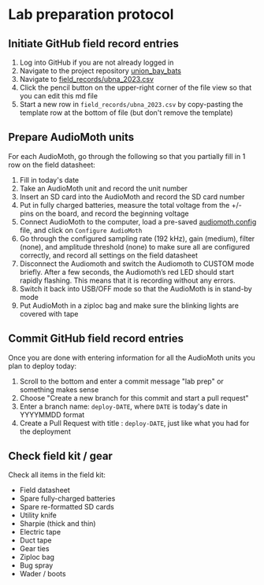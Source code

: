 # Lab preparation protocol


## Initiate GitHub field record entries

1. Log into GitHub if you are not already logged in
2. Navigate to the project repository [union_bay_bats](https://github.com/uw-echospace/union-bay-bats)
3. Navigate to [field_records/ubna_2023.csv](https://github.com/uw-echospace/union-bay-bats/tree/main/field_records/ubna_2023.csv)
4. Click the pencil button on the upper-right corner of the file view so that you can edit this md file
5. Start a new row in `field_records/ubna_2023.csv` by copy-pasting the template row at the bottom of file (but don't remove the template)


## Prepare AudioMoth units

For each AudioMoth, go through the following so that you partially fill in 1 row on the field datasheet:
1. Fill in today's date
2. Take an AudioMoth unit and record the unit number
3. Insert an SD card into the AudioMoth and record the SD card number
4. Put in fully charged batteries, measure the total voltage from the +/- pins on the board, and record the beginning voltage
5. Connect AudioMoth to the computer, load a pre-saved [audiomoth.config](../ConfigurationDetails) file, and click on `Configure AudioMoth`
6. Go through the configured sampling rate (192 kHz), gain (medium), filter (none), and amplitude threshold (none) to make sure all are configured correctly, and record all settings on the field datasheet
7. Disconnect the Audiomoth and switch the Audiomoth to CUSTOM mode briefly. After a few seconds, the Audiomoth’s red LED should start rapidly flashing. This means that it is recording without any errors.
8. Switch it back into USB/OFF mode so that the AudioMoth is in stand-by mode
9. Put AudioMoth in a ziploc bag and make sure the blinking lights are covered with tape


## Commit GitHub field record entries

Once you are done with entering information for all the AudioMoth units you plan to deploy today:
1. Scroll to the bottom and enter a commit message "lab prep" or something makes sense
2. Choose "Create a new branch for this commit and start a pull request"
3. Enter a branch name: `deploy-DATE`, where `DATE` is today's date in YYYYMMDD format
4. Create a Pull Request with title : `deploy-DATE`, just like what you had for the deployment

## Check field kit / gear

Check all items in the field kit:
- Field datasheet
- Spare fully-charged batteries
- Spare re-formatted SD cards
- Utility knife
- Sharpie (thick and thin)
- Electric tape
- Duct tape
- Gear ties
- Ziploc bag
- Bug spray
- Wader / boots

